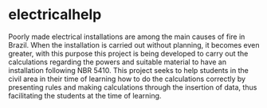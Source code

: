 # electricalhelp
Poorly made electrical installations are among the main causes of fire in Brazil. When the installation is carried out without planning, it becomes even greater, with this purpose this project is being developed to carry out the calculations regarding the powers and suitable material to have an installation following NBR 5410.
This project seeks to help students in the civil area in their time of learning how to do the calculations correctly by presenting rules and making calculations through the insertion of data, thus facilitating the students at the time of learning.
